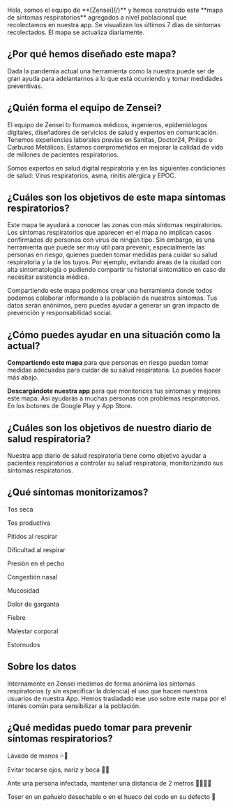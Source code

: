 <br>
<div markdown="1">
Hola, somos el equipo de **[Zensei](/)** y hemos construido este **mapa de síntomas respiratorios** agregados a nivel poblacional que recolectamos en nuestra app. Se visualizan los últimos 7 días de síntomas recolectados. El mapa se actualiza diariamente.
 
## **¿Por qué hemos diseñado este mapa?**
 
Dada la pandemia actual una herramienta como la nuestra puede ser de gran ayuda para adelantarnos a lo que está ocurriendo y tomar medidades preventivas.
 
## **¿Quién forma el equipo de Zensei?**
 
El equipo de Zensei lo formamos médicos, ingenieros, epidemiólogos digitales, diseñadores de servicios de salud y expertos en comunicación. Tenemos experiencias laborales previas en Sanitas, Doctor24, Philips o Carburos Metálicos. Estamos comprometidos en mejorar la calidad de vida de millones de pacientes respiratorios.
 
Somos expertos en salud digital respiratoria y en las siguientes condiciones de salud: Virus respiratorios, asma, rinitis alérgica y EPOC. 
 
## **¿Cuáles son los objetivos de este mapa síntomas respiratorios?**
 
Este mapa te ayudará a conocer las zonas con más síntomas respiratorios. Los síntomas respiratorios que aparecen en el mapa no implican casos confirmados de personas con virus de ningún tipo. Sin embargo, es una herramienta que puede ser muy útil para prevenir, especialmente las personas en riesgo, quienes pueden tomar medidas para cuidar su salud respiratoria y la de los tuyos. Por ejemplo, evitando áreas de la ciudad con alta sintomatología o pudiendo compartir tu historial sintomático en caso de necesitar asistencia médica. 
 
Compartiendo este mapa podemos crear una herramienta donde todos podemos colaborar informando a la población de nuestros síntomas. Tus datos serán anónimos, pero puedes ayudar a generar un gran impacto de prevención y responsabilidad social. 
 
## **¿Cómo puedes ayudar en una situación como la actual?**
 
**Compartiendo este mapa** para que personas en riesgo puedan tomar medidas adecuadas para cuidar de su salud respiratoria. Lo puedes hacer más abajo.

**Descargándote nuestra app** para que monitorices tus síntomas y mejores este mapa. Así ayudarás a muchas personas con problemas respiratorios. En los botones de Google Play y App Store.
 
## **¿Cuáles son los objetivos de nuestro diario de salud respiratoria?**
 
Nuestra app diario de salud respiratoria tiene como objetivo ayudar a pacientes respiratorios a controlar su salud respiratoria, monitorizando sus síntomas respiratorios.
 
## **¿Qué síntomas monitorizamos?**
 
Tos seca
 
Tos productiva
 
Pitidos al respirar
 
Dificultad al respirar
 
Presión en el pecho
 
Congestión nasal
 
Mucosidad
 
Dolor de garganta
 
Fiebre
 
Malestar corporal
 
Estornudos

## **Sobre los datos**

Internamente en Zensei medimos de forma anónima los síntomas respiratorios (y sin especificar la dolencia) el uso que hacen nuestros usuarios de nuestra App. Hemos trasladado ese uso sobre este mapa por el interés común para sensibilizar a la población.
 
## **¿Qué medidas puedo tomar para prevenir síntomas respiratorios?**
 
Lavado de manos 💦👐
 
Evitar tocarse ojos, nariz y boca 🙅🛑
 
Ante una persona infectada, mantener una distancia de 2 metros 🛑🧑🏾‍🤝‍
 
Toser en un pañuelo desechable o en el hueco del codo en su defecto 🤧

</div>